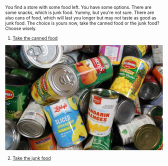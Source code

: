 You find a store with some food left. You have some options. There are some snacks, which is junk food. Yummy, but you're not sure. There are also cans of food, which will last you longer but may not taste as good as junk food. The choice is yours now, take the canned food or the junk food? Choose wisely.

1. [Take the canned food](canned.md)

<img src="cans.jpeg" alt="Bunch of cans">

2. [Take the junk food](junk.md)

